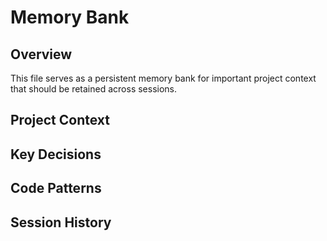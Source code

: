 # Memory Bank

## Overview
This file serves as a persistent memory bank for important project context that should be retained across sessions.

## Project Context
<!-- Add project-specific information here -->

## Key Decisions
<!-- Document important decisions and their rationale -->

## Code Patterns
<!-- Document established patterns and conventions -->

## Session History
<!-- Track important development sessions -->